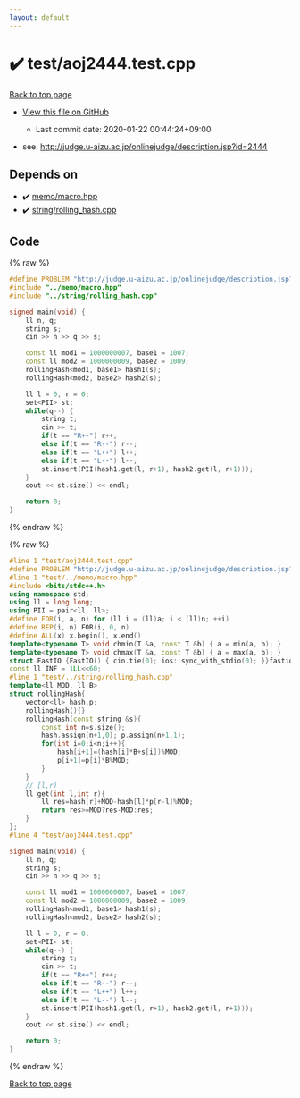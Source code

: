 ```yaml
---
layout: default
---
```


<!-- mathjax config similar to math.stackexchange -->
<script type="text/javascript" async
  src="https://cdnjs.cloudflare.com/ajax/libs/mathjax/2.7.5/MathJax.js?config=TeX-MML-AM_CHTML">
</script>
<script type="text/x-mathjax-config">
  MathJax.Hub.Config({
    TeX: { equationNumbers: { autoNumber: "AMS" }},
    tex2jax: {
      inlineMath: [ ['$','$'] ],
      processEscapes: true
    },
    "HTML-CSS": { matchFontHeight: false },
    displayAlign: "left",
    displayIndent: "2em"
  });
</script>

<script type="text/javascript" src="https://cdnjs.cloudflare.com/ajax/libs/jquery/3.4.1/jquery.min.js"></script>
<script src="https://cdn.jsdelivr.net/npm/jquery-balloon-js@1.1.2/jquery.balloon.min.js" integrity="sha256-ZEYs9VrgAeNuPvs15E39OsyOJaIkXEEt10fzxJ20+2I=" crossorigin="anonymous"></script>
<script type="text/javascript" src="../../assets/js/copy-button.js"></script>
<link rel="stylesheet" href="../../assets/css/copy-button.css" />


# :heavy_check_mark: test/aoj2444.test.cpp

<a href="../../index.html">Back to top page</a>

* <a href="{{ site.github.repository_url }}/blob/master/test/aoj2444.test.cpp">View this file on GitHub</a>
    - Last commit date: 2020-01-22 00:44:24+09:00


* see: <a href="http://judge.u-aizu.ac.jp/onlinejudge/description.jsp?id=2444">http://judge.u-aizu.ac.jp/onlinejudge/description.jsp?id=2444</a>


## Depends on

* :heavy_check_mark: <a href="../../library/memo/macro.hpp.html">memo/macro.hpp</a>
* :heavy_check_mark: <a href="../../library/string/rolling_hash.cpp.html">string/rolling_hash.cpp</a>


## Code

<a id="unbundled"></a>
{% raw %}
```cpp
#define PROBLEM "http://judge.u-aizu.ac.jp/onlinejudge/description.jsp?id=2444"
#include "../memo/macro.hpp"
#include "../string/rolling_hash.cpp"

signed main(void) {
    ll n, q;
    string s;
    cin >> n >> q >> s;

    const ll mod1 = 1000000007, base1 = 1007;
    const ll mod2 = 1000000009, base2 = 1009;
    rollingHash<mod1, base1> hash1(s);
    rollingHash<mod2, base2> hash2(s);

    ll l = 0, r = 0;
    set<PII> st;
    while(q--) {
        string t;
        cin >> t;
        if(t == "R++") r++;
        else if(t == "R--") r--;
        else if(t == "L++") l++;
        else if(t == "L--") l--;
        st.insert(PII(hash1.get(l, r+1), hash2.get(l, r+1)));
    }
    cout << st.size() << endl;

    return 0;
}
```
{% endraw %}

<a id="bundled"></a>
{% raw %}
```cpp
#line 1 "test/aoj2444.test.cpp"
#define PROBLEM "http://judge.u-aizu.ac.jp/onlinejudge/description.jsp?id=2444"
#line 1 "test/../memo/macro.hpp"
#include <bits/stdc++.h>
using namespace std;
using ll = long long;
using PII = pair<ll, ll>;
#define FOR(i, a, n) for (ll i = (ll)a; i < (ll)n; ++i)
#define REP(i, n) FOR(i, 0, n)
#define ALL(x) x.begin(), x.end()
template<typename T> void chmin(T &a, const T &b) { a = min(a, b); }
template<typename T> void chmax(T &a, const T &b) { a = max(a, b); }
struct FastIO {FastIO() { cin.tie(0); ios::sync_with_stdio(0); }}fastiofastio;
const ll INF = 1LL<<60;
#line 1 "test/../string/rolling_hash.cpp"
template<ll MOD, ll B>
struct rollingHash{
    vector<ll> hash,p;
    rollingHash(){}
    rollingHash(const string &s){
        const int n=s.size();
        hash.assign(n+1,0); p.assign(n+1,1);
        for(int i=0;i<n;i++){
            hash[i+1]=(hash[i]*B+s[i])%MOD;
            p[i+1]=p[i]*B%MOD;
        }
    }
    // [l,r)
    ll get(int l,int r){
        ll res=hash[r]+MOD-hash[l]*p[r-l]%MOD;
        return res>=MOD?res-MOD:res;
    }
};
#line 4 "test/aoj2444.test.cpp"

signed main(void) {
    ll n, q;
    string s;
    cin >> n >> q >> s;

    const ll mod1 = 1000000007, base1 = 1007;
    const ll mod2 = 1000000009, base2 = 1009;
    rollingHash<mod1, base1> hash1(s);
    rollingHash<mod2, base2> hash2(s);

    ll l = 0, r = 0;
    set<PII> st;
    while(q--) {
        string t;
        cin >> t;
        if(t == "R++") r++;
        else if(t == "R--") r--;
        else if(t == "L++") l++;
        else if(t == "L--") l--;
        st.insert(PII(hash1.get(l, r+1), hash2.get(l, r+1)));
    }
    cout << st.size() << endl;

    return 0;
}

```
{% endraw %}

<a href="../../index.html">Back to top page</a>

